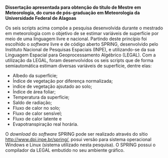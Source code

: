 **Dissertação apresentada para obtenção do título de Mestre em Meteorologia, do curso de pós-graduação em Meteorologia da Universidade Federal de Alagoas**

Os seis scripts acima compõe a pesquisa desenvolvida durante o mestrado em meteorologia com o objetivo de se estimar variáveis de superfície por meio de uma linguagem livre e nacional. Partindo deste princípio foi escolhido o *software* livre e de código aberto SPRING, desenvolvido pelo Instituto Nacional de Pesquisas Espaciais (INPE), e utilizando-se da sua Linguagem Espacial para Geoprocessamento Algébrico (LEGAL). Com a utilização da LEGAL, foram desenvolvidos os seis scripts que de forma semiautomática estimam diversas variáveis de superfície, dentre elas:

* Albedo da superfície;
* Índice de vegetação por diferença normalizada;
* ìndice de vegetação ajsutado ao solo;
* Índice de área foliar;
* Temperatura da superfície;
* Saldo de radiação;
* Fluxo de calor no solo;
* Fluxo de calor sensível;
* Fluxo de calor latente e
* Evapotranspiração real horária.

O *download* do *software* SPRING pode ser realizado através do sítio <http://www.dpi.inpe.br/spring/>, posui versão para sistema operacional Windows e Linux (sistema utilizado nesta pesquisa). O SPRING possui o compilador da LEGAL embutido no seu ambiente gráfico.

